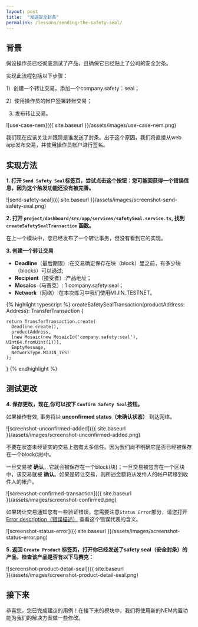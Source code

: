 ```yaml
---
layout: post
title:  "发送安全封条"
permalink: /lessons/sending-the-safety-seal/
---
```


## 背景

假设操作员已经彻底测试了产品，且确保它已经贴上了公司的安全封条。

实现此流程包括以下步骤：

1）创建一个转让交易，添加一个company.safety：seal；

2）使用操作员的帐户签署转账交易；

3) 发布转让交易。

![use-case-nem]({{ site.baseurl }}/assets/images/use-case-nem.png)

我们现在应该关注并跟踪是谁发送了封条。出于这个原因，我们将直接从web app发布交易，并使用操作员帐户进行签名。

## 实现方法

<strong class='tit'>1\. 打开 ``Send Safety Seal``标签页，尝试点击这个按钮：您可能回获得一个错误信息，因为这个触发功能还没有被完善。</strong>

![send-safety-seal]({{ site.baseurl }}/assets/images/screenshot-send-safety-seal.png)

<strong class='tit'>2\. 打开 ``project/dashboard/src/app/services/safetySeal.service.ts``, 找到 ``createSafetySealTransaction`` 函数。</strong>

在上一个模块中，您已经发布了一个转让事务，但没有看到它的实现。

<strong class='tit'>3\. 创建一个转让交易</strong>

* **Deadline**（最后期限）:在交易确定保存在块（block）里之前，有多少块（blocks）可以通过;
* **Recipient**（接受者）:产品地址；
* **Mosaics**（马赛克）: 1 company.safety:seal；
* **Network**（网络）:在本次练习中我们使用MIJIN_TESTNET。

{% highlight typescript %}
createSafetySealTransaction(productAddress: Address): TransferTransaction {

    return TransferTransaction.create(
      Deadline.create(),
      productAddress,
      [new Mosaic(new MosaicId('company.safety:seal'), UInt64.fromUint(1))],
      EmptyMessage,
      NetworkType.MIJIN_TEST
    );
}
{% endhighlight %}

## 测试更改

<strong class='tit'>4\. 保存更改，现在,你可以按下 ``Confirm Safety Seal``按钮。</strong>

如果操作有效, 事务将以 **unconfirmed status（未确认状态）** 到达网络。

![screenshot-unconfirmed-added]({{ site.baseurl }}/assets/images/screenshot-unconfirmed-added.png)

不要在状态未经证实的交易上抱有太多信任。因为我们尚不明确它是否已经被保存在一个block(块)中。


一旦交易被 **确认**，它就会被保存在一个block(块)；一旦交易被包含在一个区块中，该交易就被 **确认**。如果是转让交易，则所述金额将从发件人的帐户转移到收件人的帐户。

![screenshot-confirmed-transaction]({{ site.baseurl }}/assets/images/screenshot-confirmed.png)

如果转让交易通知您有一些验证错误，您需要注意``Status Error``部分，请您打开[Error description（错误描述）](https://nemtech.github.io/api/websockets.html) 查看这个错误代表的含义。

![screenshot-status-error]({{ site.baseurl }}/assets/images/screenshot-status-error.png)

<strong class='tit'>5\. 返回 ``Create Product`` 标签页，打开你已经发送了safety seal（安全封条）的产品，检查该产品是否有以下马赛克：</strong>

![screenshot-product-detail-seal]({{ site.baseurl }}/assets/images/screenshot-product-detail-seal.png)

## 接下来

恭喜您，您已完成建议的用例！在接下来的模块中，我们将使用新的NEM内置功能为我们的解决方案做一些修改。
